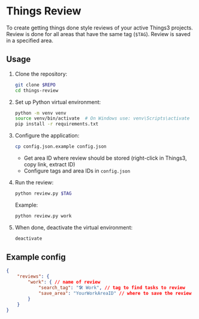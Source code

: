 # Things Review

To create getting things done style reviews of your active Things3 projects.
Review is done for all areas that have the same tag (`$TAG`).
Review is saved in a specified area.

## Usage 

1. Clone the repository:
   ```bash
   git clone $REPO
   cd things-review
   ```

2. Set up Python virtual environment:
   ```bash
   python -m venv venv
   source venv/bin/activate  # On Windows use: venv\Scripts\activate
   pip install -r requirements.txt
   ```

3. Configure the application:
   ```bash
   cp config.json.example config.json
   ```
   - Get area ID where review should be stored (right-click in Things3, copy link, extract ID)
   - Configure tags and area IDs in `config.json`

4. Run the review:
   ```bash
   python review.py $TAG
   ```
   Example:
   ```bash
   python review.py work
   ```

5. When done, deactivate the virtual environment:
   ```bash
   deactivate
   ```

## Example config

```json
{
    "reviews": {
        "work": { // name of review
            "search_tag": "🛠 Work", // tag to find tasks to review
            "save_area": "YourWorkAreaID" // where to save the review
        }
    }
}
```
